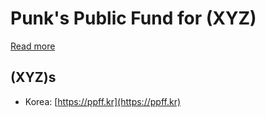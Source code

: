 # Punk's Public Fund for (XYZ)

[Read more](https://wanseob.blog/Punk's+Public+Fund+for+Korea)

## (XYZ)s

- Korea: [https://ppff.kr](https://ppff.kr)
